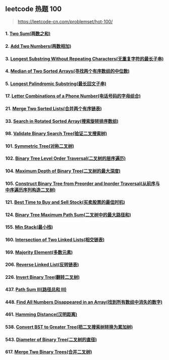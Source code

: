 
## leetcode 热题 100

> https://leetcode-cn.com/problemset/hot-100/

#### 1. [Two Sum(两数之和)](https://github.com/mrlsm/Note/blob/master/leetcode/hot_100/1.md)  

#### 2. [Add Two Numbers(两数相加)](https://github.com/mrlsm/Note/blob/master/leetcode/hot_100/2.md) 
 
#### 3. [Longest Substring Without Repeating Characters(无重复字符的最长子串)](https://github.com/mrlsm/Note/blob/master/leetcode/hot_100/3.md) 
 
#### 4. [Median of Two Sorted Arrays(寻找两个有序数组的中位数)](https://github.com/mrlsm/Note/blob/master/leetcode/hot_100/4.md) 
 
#### 5. [Longest Palindromic Substring(最长回文子串)](https://github.com/mrlsm/Note/blob/master/leetcode/hot_100/5.md)  

#### 17. [Letter Combinations of a Phone Number(电话号码的字母组合)](https://github.com/mrlsm/Note/blob/master/leetcode/hot_100/17.md)  

#### 21. [Merge Two Sorted Lists(合并两个有序链表)](https://github.com/mrlsm/Note/blob/master/leetcode/hot_100/21.md)  

#### 33. [Search in Rotated Sorted Array(搜索旋转排序数组)](https://github.com/mrlsm/Note/blob/master/leetcode/hot_100/33.md)  

#### 98. [Validate Binary Search Tree(验证二叉搜索树)](https://github.com/mrlsm/Note/blob/master/leetcode/hot_100/98.md)  

#### 101. [Symmetric Tree(对称二叉树)](https://github.com/mrlsm/Note/blob/master/leetcode/hot_100/101.md)  

#### 102. [Binary Tree Level Order Traversal(二叉树的层序遍历)](https://github.com/mrlsm/Note/blob/master/leetcode/hot_100/102.md)  

#### 104. [Maximum Depth of Binary Tree(二叉树的最大深度)](https://github.com/mrlsm/Note/blob/master/leetcode/hot_100/104.md)  

#### 105. [Construct Binary Tree from Preorder and Inorder Traversal(从前序与中序遍历序列构造二叉树)](https://github.com/mrlsm/Note/blob/master/leetcode/hot_100/105.md)  

#### 121. [Best Time to Buy and Sell Stock(买卖股票的最佳时机)](https://github.com/mrlsm/Note/blob/master/leetcode/hot_100/121.md)  

#### 124. [Binary Tree Maximum Path Sum(二叉树中的最大路径和)](https://github.com/mrlsm/Note/blob/master/leetcode/hot_100/124.md)  

#### 155. [Min Stack(最小栈)](https://github.com/mrlsm/Note/blob/master/leetcode/hot_100/155.md)  

#### 160. [Intersection of Two Linked Lists(相交链表)](https://github.com/mrlsm/Note/blob/master/leetcode/hot_100/160.md)  

#### 169. [Majority Element(多数元素)](https://github.com/mrlsm/Note/blob/master/leetcode/hot_100/169.md)  

#### 206. [Reverse Linked List(反转链表)](https://github.com/mrlsm/Note/blob/master/leetcode/hot_100/206.md)  

#### 226. [Invert Binary Tree(翻转二叉树)](https://github.com/mrlsm/Note/blob/master/leetcode/hot_100/226.md)  

#### 437. [Path Sum III(路径总和 III)](https://github.com/mrlsm/Note/blob/master/leetcode/hot_100/437.md)  

#### 448. [Find All Numbers Disappeared in an Array(找到所有数组中消失的数字)](https://github.com/mrlsm/Note/blob/master/leetcode/hot_100/448.md)  

#### 461. [Hamming Distance(汉明距离)](https://github.com/mrlsm/Note/blob/master/leetcode/hot_100/461.md)  

#### 538. [Convert BST to Greater Tree(把二叉搜索树转换为累加树)](https://github.com/mrlsm/Note/blob/master/leetcode/hot_100/538.md)  

#### 543. [Diameter of Binary Tree(二叉树的直径)](https://github.com/mrlsm/Note/blob/master/leetcode/hot_100/543.md)  

#### 617. [Merge Two Binary Trees(合并二叉树)](https://github.com/mrlsm/Note/blob/master/leetcode/hot_100/617.md)  
